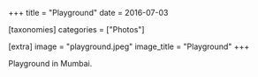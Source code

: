+++
title = "Playground"
date = 2016-07-03

[taxonomies]
categories = ["Photos"]

[extra]
image = "playground.jpeg"
image_title = "Playground"
+++

Playground in Mumbai.
